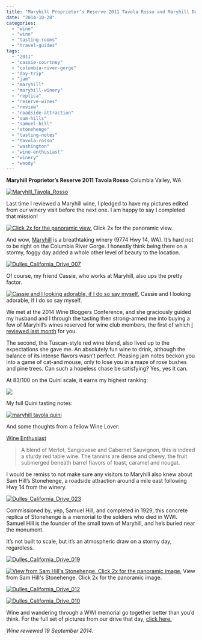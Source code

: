 ```yaml
---
title: "Maryhill Proprietor’s Reserve 2011 Tavola Rosso and Maryhill Day Trip"
date: "2014-10-28"
categories:
  - "wine"
  - "wine"
  - "tasting-rooms"
  - "travel-guides"
tags:
  - "2011"
  - "cassie-courtney"
  - "columbia-river-gorge"
  - "day-trip"
  - "jam"
  - "maryhill"
  - "maryhill-winery"
  - "replica"
  - "reserve-wines"
  - "review"
  - "roadside-attraction"
  - "sam-hills"
  - "samuel-hill"
  - "stonehenge"
  - "tasting-notes"
  - "tavola-rosso"
  - "washington"
  - "wine-enthusiast"
  - "winery"
  - "woody"
---
```


**Maryhill Proprietor’s Reserve 2011 Tavola Rosso** Columbia Valley, WA

[![Maryhill_Tavola_Rosso](http://www.rebeccagomezfarrell.com/wp-content/uploads/2014/10/Maryhill_Tavola_Rosso-332x500.jpg)](http://www.rebeccagomezfarrell.com/2014/10/maryhill-proprietors-reserve-2011-tavola-rosso/maryhill_tavola_rosso/)

Last time I reviewed a Maryhill wine, I pledged to have my pictures edited from our winery visit before the next one. I am happy to say I completed that mission!




<div class="caption">

[![Click 2x for the panoramic view.](http://www.rebeccagomezfarrell.com/wp-content/uploads/2014/10/Dulles_California_Drive_001.jpg)](http://www.rebeccagomezfarrell.com/2014/10/maryhill-proprietors-reserve-2011-tavola-rosso/dulles_california_drive_001/) Click 2x for the panoramic view.</div>


And wow, [Maryhill](http://www.maryhillwinery.com/) is a breathtaking winery (9774 Hwy 14, WA). It’s hard not to be right on the Columbia River Gorge. I honestly think being there on a stormy, foggy day added a whole other level of beauty to the location.

[![Dulles_California_Drive_007](http://www.rebeccagomezfarrell.com/wp-content/uploads/2014/10/Dulles_California_Drive_007-500x168.jpg)](http://www.rebeccagomezfarrell.com/2014/10/maryhill-proprietors-reserve-2011-tavola-rosso/dulles_california_drive_007/)

Of course, my friend Cassie, who works at Maryhill, also ups the pretty factor.




<div class="caption">

[![Cassie and I looking adorable, if I do so say myself.](http://www.rebeccagomezfarrell.com/wp-content/uploads/2014/10/Dulles_California_Drive_006.jpg)](http://www.rebeccagomezfarrell.com/2014/10/maryhill-proprietors-reserve-2011-tavola-rosso/dulles_california_drive_006/) Cassie and I looking adorable, if I do so say myself.</div>


We met at the 2014 Wine Bloggers Conference, and she graciously guided my husband and I through the tasting then strong-armed me into buying a few of Maryhill’s wines reserved for wine club members, the first of which [I reviewed last month](http://www.rebeccagomezfarrell.com/2014/10/maryhill-mourvedre-2011/) for you.

The second, this Tuscan-style red wine blend, also lived up to the expectations she gave me. An absolutely fun wine to drink, although the balance of its intense flavors wasn’t perfect. Pleasing jam notes beckon you into a game of cat-and mouse, only to lose you in a maze of rose bushes and pine trees. Can such a hopeless chase be satisfying? Yes, yes it can.

At 83/100 on the Quini scale, it earns my highest ranking:

[![](http://www.rebeccagomezfarrell.com/wp-content/uploads/2009/02/rating_truffle1.gif)](http://www.rebeccagomezfarrell.com/2009/02/silk-hope-winery-nc-traminette-2007/rating_truffle1/)

My full Quini tasting notes:

[![maryhill tavola quini](http://www.rebeccagomezfarrell.com/wp-content/uploads/2014/10/maryhill-tavola-quini.jpg)](http://www.rebeccagomezfarrell.com/2014/10/maryhill-proprietors-reserve-2011-tavola-rosso/maryhill-tavola-quini/)

And some thoughts from a fellow Wine Lover:

[Wine Enthusiast](http://buyingguide.winemag.com/wineries/maryhill/proprietors-reserve-tavola-rosso)

> A blend of Merlot, Sangiovese and Cabernet Sauvignon, this is indeed a sturdy red table wine. The tannins are dense and chewy, the fruit submerged beneath barrel flavors of toast, caramel and nougat.

I would be remiss to not make sure any visitors to Maryhill also knew about Sam Hill’s Stonehenge, a roadside attraction around a mile east following Hwy 14 from the winery.

[![Dulles_California_Drive_023](http://www.rebeccagomezfarrell.com/wp-content/uploads/2014/10/Dulles_California_Drive_023.jpg)](http://www.rebeccagomezfarrell.com/2014/10/maryhill-proprietors-reserve-2011-tavola-rosso/dulles_california_drive_023/)

Commissioned by, yep, Samuel Hill, and completed in 1929, this concrete replica of Stonehenge is a memorial to the soldiers who died in WWI. Samuel Hill is the founder of the small town of Maryhill, and he’s buried near the monument.

It’s not built to scale, but it’s an atmospheric draw on a stormy day, regardless.

[![Dulles_California_Drive_019](http://www.rebeccagomezfarrell.com/wp-content/uploads/2014/10/Dulles_California_Drive_019.jpg)](http://www.rebeccagomezfarrell.com/2014/10/maryhill-proprietors-reserve-2011-tavola-rosso/dulles_california_drive_019/)




<div class="caption">

[![View from Sam Hill's Stonehenge. Click 2x for the panoramic image.](http://www.rebeccagomezfarrell.com/wp-content/uploads/2014/10/Dulles_California_Drive_015.jpg)](http://www.rebeccagomezfarrell.com/2014/10/maryhill-proprietors-reserve-2011-tavola-rosso/dulles_california_drive_015/) View from Sam Hill's Stonehenge. Click 2x for the panoramic image.</div>


[![Dulles_California_Drive_012](http://www.rebeccagomezfarrell.com/wp-content/uploads/2014/10/Dulles_California_Drive_012.jpg)](http://www.rebeccagomezfarrell.com/2014/10/maryhill-proprietors-reserve-2011-tavola-rosso/dulles_california_drive_012/)

[![Dulles_California_Drive_010](http://www.rebeccagomezfarrell.com/wp-content/uploads/2014/10/Dulles_California_Drive_010.jpg)](http://www.rebeccagomezfarrell.com/2014/10/maryhill-proprietors-reserve-2011-tavola-rosso/dulles_california_drive_010/)

Wine and wandering through a WWI memorial go together better than you’d think. For the full set of pictures from our drive that day, [click here.](https://www.facebook.com/media/set/?set=a.10152377585244607.1073741915.567409606&type=1&l=21af519bbc "Facebook album")

_Wine reviewed 19 September 2014._
